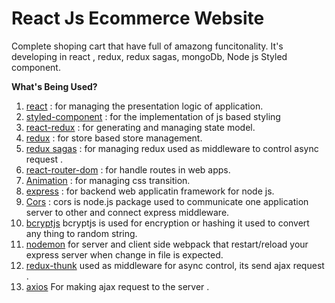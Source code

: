 # React Js Ecommerce Website
Complete shoping cart that have full of amazong funcitonality. It's developing in react , redux, redux sagas, mongoDb, Node js Styled component.

**What's Being Used?**
1. [react](https://www.npmjs.com/package/react) :  for managing the presentation logic of application.
2. [styled-component](https://www.npmjs.com/package/styled-components) :  for the implementation of js based styling
3. [react-redux](https://www.npmjs.com/package/react-redux) :  for generating and managing state model.
4. [redux](https://www.npmjs.com/package/redux) :  for store based store management.
5. [redux sagas](https://redux-saga.js.org/) :  for managing redux used as middleware to control async request .
6. [react-router-dom](https://www.npmjs.com/package/react-router-dom) :  for handle routes in web apps.
7. [Animation](https://www.npmjs.com/package/animation) :  for managing css transition.
8. [express](https://expressjs.com/en/starter/installing.html) : for backend web applicatin framework for node js.
9. [Cors](https://www.npmjs.com/package/cors) :  cors is node.js package used to communicate one application server to other and connect express middleware.
10. [bcryptjs](https://www.npmjs.com/package/bcryptjs) bcryptjs is used for encryption or hashing it used to convert any thing to random string.
11. [nodemon](https://www.npmjs.com/package/nodemon)  for server and client side webpack that restart/reload your express server when change in file is expected.
12. [redux-thunk](https://www.npmjs.com/package/redux-thunk)  used as middleware for async control, its send ajax request .
13. [axios](https://www.digitalocean.com/community/tutorials/react-axios-react)  For making ajax request to the server .
